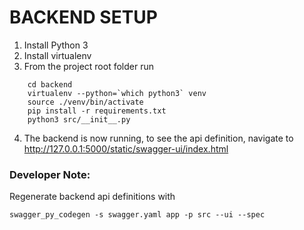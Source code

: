 # BACKEND SETUP

1. Install Python 3
2. Install virtualenv
3. From the project root folder run 
```
    cd backend
    virtualenv --python=`which python3` venv
    source ./venv/bin/activate
    pip install -r requirements.txt
    python3 src/__init__.py
```
4. The backend is now running, to see the api definition, navigate to http://127.0.0.1:5000/static/swagger-ui/index.html

### Developer Note:

Regenerate backend api definitions with

`swagger_py_codegen -s swagger.yaml app -p src --ui --spec`


